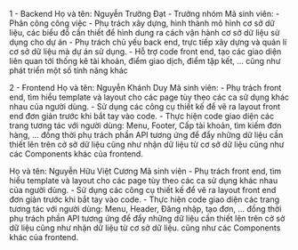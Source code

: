 1 - Backend
Họ và tên: Nguyễn Trường Đạt - Trưởng nhóm
Mã sinh viên: 
    - Phân công công việc
    - Phụ trách xây dựng, hình thành mô hình cơ sở dữ liệu, các biểu đồ cần thiết để hình dung ra cách vận hành cơ sở dữ liệu sử dụng cho dự án
    - Phụ trách chủ yếu back end, trực tiếp xây dựng và quản lí cơ sở dữ liệu mà dự án sử dụng.
    - Hỗ trợ code front end, tạo các giao diện liên quan tới thống kê tài khoản, điểm giao dịch, điểm tập kết, ... cũng như phát triển một số tính năng khác

2 - Frontend
Họ và tên: Nguyễn Khánh Duy
Mã sinh viên:
    - Phụ trách front end, tìm hiểu template và layout cho các page tùy theo các ca sử dụng khác nhau của người dùng. 
    - Sử dụng các công cụ thiết kế để vẽ ra layout front end đơn giản trước khi bắt tay vào code.
    - Thực hiện code giao diện các trang tương tác với người dùng: Menu, Footer, Cấp tài khoản, tìm kiếm đơn hàng, ... đồng thời phụ trách phần API tương ứng để đẩy những dữ liệu cần thiết lên trên cở sở dữ liệu cũng như nhận dữ liệu từ cơ sở dữ liệu cũng như các Components khác của frontend.

Họ và tên: Nguyễn Hữu Việt Cương
Mã sinh viên
    - Phụ trách front end, tìm hiểu template và layout cho các page tùy theo các ca sử dụng khác nhau của người dùng. 
    - Sử dụng các công cụ thiết kế để vẽ ra layout front end đơn giản trước khi bắt tay vào code.
    - Thực hiện code giao diện các trang tương tác với người dùng: Menu, Header, Đăng nhập, tạo đơn, ... đồng thời phụ trách phần API tương ứng để đẩy những dữ liệu cần thiết lên trên cở sở dữ liệu cũng như nhận dữ liệu từ cơ sở dữ liệu. cũng như các Components khác của frontend.

